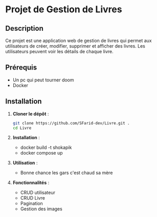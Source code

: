 # Projet de Gestion de Livres

## Description

Ce projet est une application web de gestion de livres qui permet aux utilisateurs de créer, modifier, supprimer et afficher des livres. Les utilisateurs peuvent voir les détails de chaque livre.

## Prérequis
- Un pc qui peut tourner doom
- Docker

## Installation

1. **Cloner le dépôt** :
   ```bash
   git clone https://github.com/SFarid-dev/Livre.git .
   cd Livre

3. **Installation** :
   - docker build -t shokapik 
   - docker compose up
4. **Utilisation** :
   - Bonne chance les gars c'est chaud sa mère

5. **Fonctionnalités** :
   - CRUD utilisateur
   - CRUD Livre
   - Pagination
   - Gestion des images
